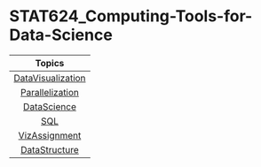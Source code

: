 # STAT624_Computing-Tools-for-Data-Science 

|Topics    |  
|:------:|
|[DataVisualization](DataVisualization/README.md)|
|[Parallelization](Parallelization_with_Dask/README.md)|
|[DataScience](Python_for_data_science/README.md)|
|[SQL](SQLAlchemy/README.md)|
|[VizAssignment](VizAssignment/README.md)|
|[DataStructure](data_structure/README.md)|

